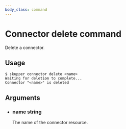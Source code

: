 ```yaml
---
body_class: command
---
```


# Connector delete command

<section>

Delete a connector.

</section>

<section>

## Usage

~~~ shell
$ skupper connector delete <name>
Waiting for deletion to complete...
Connector "<name>" is deleted
~~~

</section>

<section>

## Arguments

- <h3 id="name">name <span class="argument-info">string</span></h3>

  The name of the connector resource.

</section>
